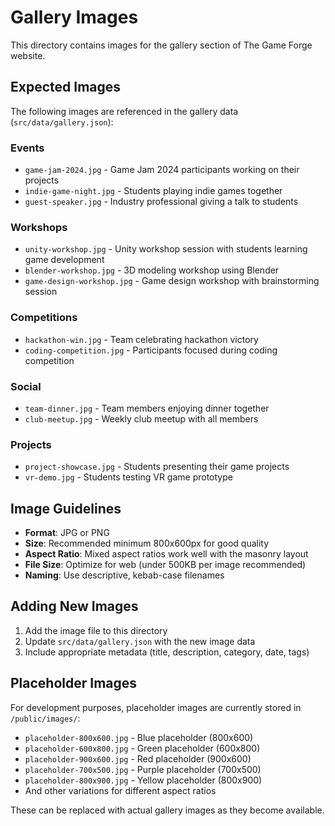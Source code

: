 # Gallery Images

This directory contains images for the gallery section of The Game Forge website.

## Expected Images

The following images are referenced in the gallery data (`src/data/gallery.json`):

### Events
- `game-jam-2024.jpg` - Game Jam 2024 participants working on their projects
- `indie-game-night.jpg` - Students playing indie games together
- `guest-speaker.jpg` - Industry professional giving a talk to students

### Workshops
- `unity-workshop.jpg` - Unity workshop session with students learning game development
- `blender-workshop.jpg` - 3D modeling workshop using Blender
- `game-design-workshop.jpg` - Game design workshop with brainstorming session

### Competitions
- `hackathon-win.jpg` - Team celebrating hackathon victory
- `coding-competition.jpg` - Participants focused during coding competition

### Social
- `team-dinner.jpg` - Team members enjoying dinner together
- `club-meetup.jpg` - Weekly club meetup with all members

### Projects
- `project-showcase.jpg` - Students presenting their game projects
- `vr-demo.jpg` - Students testing VR game prototype

## Image Guidelines

- **Format**: JPG or PNG
- **Size**: Recommended minimum 800x600px for good quality
- **Aspect Ratio**: Mixed aspect ratios work well with the masonry layout
- **File Size**: Optimize for web (under 500KB per image recommended)
- **Naming**: Use descriptive, kebab-case filenames

## Adding New Images

1. Add the image file to this directory
2. Update `src/data/gallery.json` with the new image data
3. Include appropriate metadata (title, description, category, date, tags)

## Placeholder Images

For development purposes, placeholder images are currently stored in `/public/images/`:
- `placeholder-800x600.jpg` - Blue placeholder (800x600)
- `placeholder-600x800.jpg` - Green placeholder (600x800)
- `placeholder-900x600.jpg` - Red placeholder (900x600)
- `placeholder-700x500.jpg` - Purple placeholder (700x500)
- `placeholder-800x900.jpg` - Yellow placeholder (800x900)
- And other variations for different aspect ratios

These can be replaced with actual gallery images as they become available.